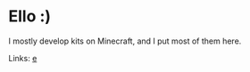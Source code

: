 # Ello :)
<p>I mostly develop kits on Minecraft, and I put most of them here.</p>

Links:
[e](https://github.com/MrT10/MrT10/)
